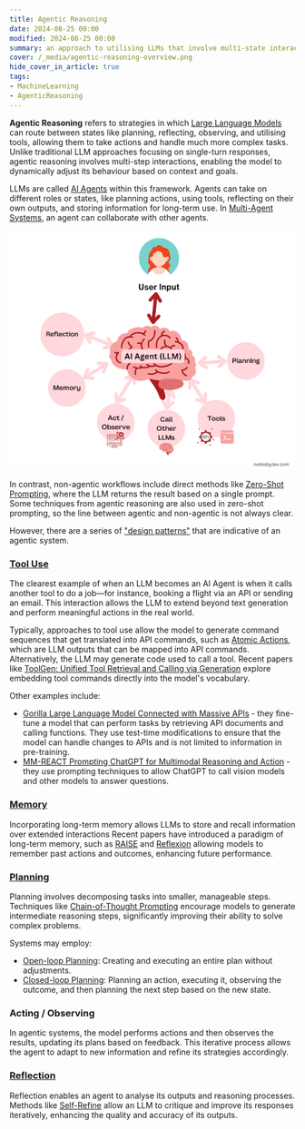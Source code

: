 ```yaml
---
title: Agentic Reasoning
date: 2024-08-25 00:00
modified: 2024-08-25 00:00
summary: an approach to utilising LLMs that involve multi-state interactions.
cover: /_media/agentic-reasoning-overview.png
hide_cover_in_article: true
tags:
- MachineLearning
- AgenticReasoning
---
```


**Agentic Reasoning** refers to strategies in which [Large Language Models](large-language-models.md) can route between states like planning, reflecting, observing, and utilising tools, allowing them to take actions and handle much more complex tasks. Unlike traditional LLM approaches focusing on single-turn responses, agentic reasoning involves multi-step interactions, enabling the model to dynamically adjust its behaviour based on context and goals.

LLMs are called [AI Agents](ai-agents.md) within this framework. Agents can take on different roles or states, like planning actions, using tools, reflecting on their own outputs, and storing information for long-term use. In [Multi-Agent Systems](multi-agent-systems.md), an agent can collaborate with other agents.

![Agentic Reasoning Workflow Overview](../_media/agentic-reasoning-overview.png)

In contrast, non-agentic workflows include direct methods like [Zero-Shot Prompting](zero-shot-prompting.md), where the LLM returns the result based on a single prompt. Some techniques from agentic reasoning are also used in zero-shot prompting, so the line between agentic and non-agentic is not always clear.

However, there are a series of ["design patterns"](https://www.deeplearning.ai/the-batch/how-agents-can-improve-llm-performance) that are indicative of an agentic system.

### [Tool Use](tool-use.md)

The clearest example of when an LLM becomes an AI Agent is when it calls another tool to do a job—for instance, booking a flight via an API or sending an email. This interaction allows the LLM to extend beyond text generation and perform meaningful actions in the real world.

Typically, approaches to tool use allow the model to generate command sequences that get translated into API commands, such as [Atomic Actions](atomic-actions.md), which are LLM outputs that can be mapped into API commands. Alternatively, the LLM may generate code used to call a tool. Recent papers like [ToolGen: Unified Tool Retrieval and Calling via Generation](../../../permanent/toolgen-unified-tool-retrieval-and-calling-via-generation.md) explore embedding tool commands directly into the model's vocabulary.

Other examples include:

* [Gorilla Large Language Model Connected with Massive APIs](../../../permanent/gorilla-large-language-model-connected-with-massive-apis.md) - they fine-tune a model that can perform tasks by retrieving API documents and calling functions. They use test-time modifications to ensure that the model can handle changes to APIs and is not limited to information in pre-training.
* [MM-REACT Prompting ChatGPT for Multimodal Reasoning and Action](../../../permanent/mm-react-prompting-chatgpt-for-multimodal-reasoning-and-action.md)  - they use prompting techniques to allow ChatGPT to call vision models and other models to answer questions.

### [Memory](memory.md)

Incorporating long-term memory allows LLMs to store and recall information over extended interactions Recent papers have introduced a paradigm of long-term memory, such as [RAISE](raise.md) and [Reflexion](reflexion.md) allowing models to remember past actions and outcomes, enhancing future performance.

### [Planning](planning.md)

Planning involves decomposing tasks into smaller, manageable steps. Techniques like [Chain-of-Thought Prompting](chain-of-thought-prompting.md) encourage models to generate intermediate reasoning steps, significantly improving their ability to solve complex problems.

Systems may employ:

* [Open-loop Planning](open-loop-planning.md): Creating and executing an entire plan without adjustments.
* [Closed-loop Planning](closed-loop-planning.md): Planning an action, executing it, observing the outcome, and then planning the next step based on the new state.

### Acting / Observing

In agentic systems, the model performs actions and then observes the results, updating its plans based on feedback. This iterative process allows the agent to adapt to new information and refine its strategies accordingly.

### [Reflection](reflection.md)

Reflection enables an agent to analyse its outputs and reasoning processes. Methods like [Self-Refine](self-refine.md) allow an LLM to critique and improve its responses iteratively, enhancing the quality and accuracy of its outputs.